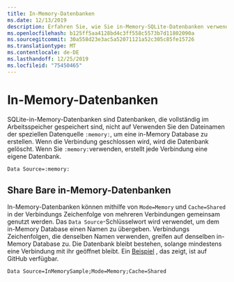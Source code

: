 ```yaml
---
title: In-Memory-Datenbanken
ms.date: 12/13/2019
description: Erfahren Sie, wie Sie in-Memory-SQLite-Datenbanken verwenden.
ms.openlocfilehash: b125ff5aa4128bd4c3ff558c5573b7d11802090a
ms.sourcegitcommit: 30a558d23e3ac5a52071121a52c305c85fe15726
ms.translationtype: MT
ms.contentlocale: de-DE
ms.lasthandoff: 12/25/2019
ms.locfileid: "75450465"
---
```

# <a name="in-memory-databases"></a>In-Memory-Datenbanken

SQLite-in-Memory-Datenbanken sind Datenbanken, die vollständig im Arbeitsspeicher gespeichert sind, nicht auf Verwenden Sie den Dateinamen der speziellen Datenquelle `:memory:`, um eine in-Memory Database zu erstellen. Wenn die Verbindung geschlossen wird, wird die Datenbank gelöscht. Wenn Sie `:memory:`verwenden, erstellt jede Verbindung eine eigene Datenbank.

```ConnectionString
Data Source=:memory:
```

## <a name="shareable-in-memory-databases"></a>Share Bare in-Memory-Datenbanken

In-Memory-Datenbanken können mithilfe von `Mode=Memory` und `Cache=Shared` in der Verbindungs Zeichenfolge von mehreren Verbindungen gemeinsam genutzt werden. Das `Data Source`-Schlüsselwort wird verwendet, um dem in-Memory Database einen Namen zu übergeben. Verbindungs Zeichenfolgen, die denselben Namen verwenden, greifen auf denselben in-Memory Database zu. Die Datenbank bleibt bestehen, solange mindestens eine Verbindung mit ihr geöffnet bleibt. Ein [Beispiel](https://github.com/dotnet/samples/blob/master/samples/snippets/standard/data/sqlite/InMemorySample/Program.cs) , das zeigt, ist auf GitHub verfügbar.

```ConnectionString
Data Source=InMemorySample;Mode=Memory;Cache=Shared
```
